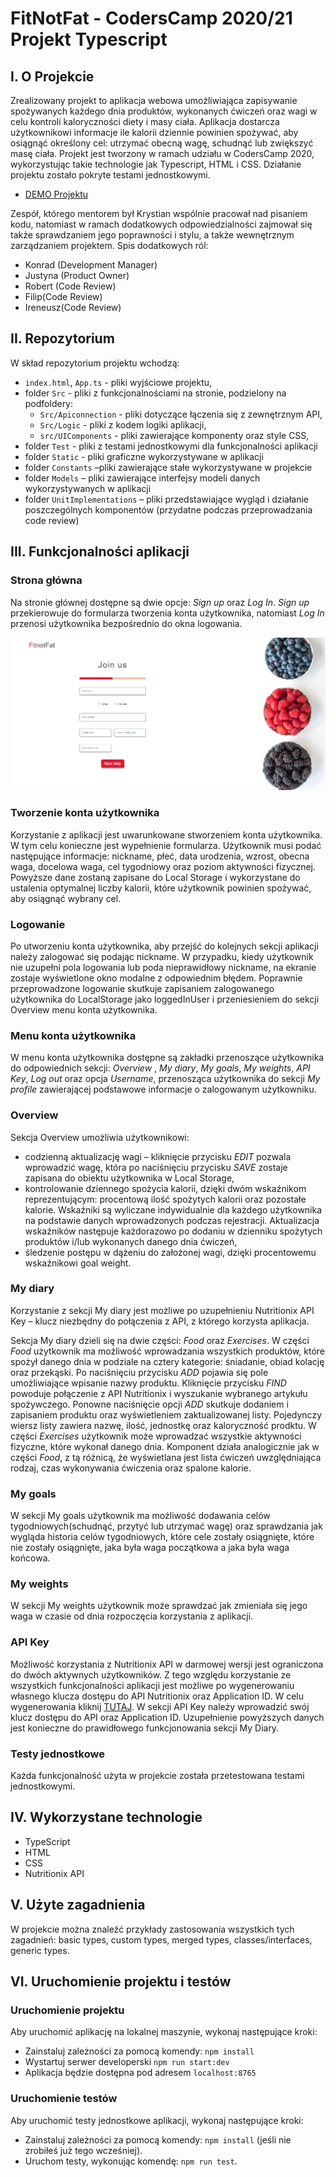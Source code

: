 # FitNotFat - CodersCamp 2020/21 Projekt Typescript 

## I. O Projekcie
Zrealizowany projekt to aplikacja webowa umożliwiająca zapisywanie spożywanych każdego dnia produktów, wykonanych ćwiczeń oraz wagi w celu kontroli kaloryczności diety i masy ciała. Aplikacja dostarcza użytkownikowi informacje ile kalorii dziennie powinien spożywać, aby osiągnąć określony cel: utrzymać obecną wagę, schudnąć lub zwiększyć masę ciała. Projekt jest tworzony w ramach udziału w CodersCamp 2020, wykorzystując takie technologie jak Typescript, HTML i CSS. Działanie projektu zostało pokryte testami jednostkowymi. 

* [DEMO Projektu](https://krystiankjjk.github.io/CodersCamp2020.Project.TypeScript.FitNotFat/)

Zespół, którego mentorem był Krystian wspólnie pracował nad pisaniem kodu, natomiast w ramach dodatkowych odpowiedzialności zajmował się także sprawdzaniem jego poprawności i stylu, a także wewnętrznym zarządzaniem projektem. Spis dodatkowych ról: 
* Konrad (Development Manager)
* Justyna (Product Owner)
* Robert (Code Review)
* Filip(Code Review)
* Ireneusz(Code Review)

## II. Repozytorium 
W skład repozytorium projektu wchodzą:
* `index.html`, `App.ts` - pliki wyjściowe projektu,
* folder `Src` - pliki z funkcjonalnościami na stronie, podzielony na podfoldery:
   *	`Src/Apiconnection` - pliki dotyczące łączenia się z zewnętrznym API,
   *	`Src/Logic` - pliki z kodem logiki aplikacji,
   *	`src/UIComponents` - pliki zawierające komponenty oraz style CSS,
*	folder `Test` - pliki z testami jednostkowymi dla funkcjonalności aplikacji
*	folder `Static` - pliki graficzne wykorzystywane w aplikacji
*	folder `Constants` –pliki zawierające stałe wykorzystywane w projekcie
*	folder `Models` – pliki zawierające interfejsy modeli danych wykorzystywanych w aplikacji
*	folder `UnitImplementations` – pliki przedstawiające wygląd i działanie poszczególnych komponentów (przydatne podczas przeprowadzania code review)

## III. Funkcjonalności aplikacji
### Strona główna 
Na stronie głównej dostępne są dwie opcje: *Sign up* oraz *Log In*. *Sign up* przekierowuje do formularza tworzenia konta użytkownika, natomiast *Log In* przenosi użytkownika bezpośrednio do okna logowania. 

![homePage](/Static/form.png)

### Tworzenie konta użytkownika
Korzystanie z aplikacji jest uwarunkowane stworzeniem konta użytkownika. W tym celu konieczne jest wypełnienie formularza. Użytkownik musi podać następujące informacje: nickname, płeć, data urodzenia, wzrost, obecna waga, docelowa waga, cel tygodniowy oraz poziom aktywności fizycznej. Powyższe dane zostaną zapisane do Local Storage i wykorzystane do ustalenia optymalnej liczby kalorii, które użytkownik powinien spożywać, aby osiągnąć wybrany cel.

### Logowanie
Po utworzeniu konta użytkownika, aby przejść do kolejnych sekcji aplikacji należy zalogować się podając nickname. W przypadku, kiedy użytkownik nie uzupełni pola logowania lub poda nieprawidłowy nickname, na ekranie zostaje wyświetlone okno modalne z odpowiednim błędem. Poprawnie przeprowadzone logowanie skutkuje zapisaniem zalogowanego użytkownika do LocalStorage jako loggedInUser i przeniesieniem do sekcji Overview menu konta użytkownika.  

### Menu konta użytkownika
W menu konta użytkownika dostępne są zakładki przenoszące użytkownika do odpowiednich sekcji: *Overview* , *My diary*, *My goals*, *My weights*, *API Key*, *Log out* oraz opcja *Username*, przenosząca użytkownika do sekcji *My profile* zawierającej podstawowe informacje o zalogowanym użytkowniku. 

### Overview
Sekcja Overview umożliwia użytkownikowi: 
*	codzienną aktualizację wagi – kliknięcie przycisku *EDIT* pozwala wprowadzić wagę, która po naciśnięciu przycisku *SAVE* zostaje zapisana do obiektu użytkownika w Local Storage,   
*	kontrolowanie dziennego spożycia kalorii, dzięki dwóm wskaźnikom reprezentującym: procentową ilość spożytych kalorii oraz pozostałe kalorie. Wskaźniki są wyliczane indywidualnie dla każdego użytkownika na podstawie danych wprowadzonych podczas rejestracji. Aktualizacja wskaźników następuje każdorazowo po dodaniu w dzienniku spożytych produktów i/lub wykonanych danego dnia ćwiczeń, 
*	śledzenie postępu w dążeniu do założonej wagi, dzięki procentowemu wskaźnikowi goal weight.

### My diary
Korzystanie z sekcji My diary jest możliwe po uzupełnieniu Nutritionix API Key – klucz niezbędny do połączenia z API, z którego korzysta aplikacja.

Sekcja My diary dzieli się na dwie części: *Food* oraz *Exercises*. W części *Food* użytkownik ma możliwość wprowadzania wszystkich produktów, które spożył danego dnia w podziale na cztery kategorie: śniadanie, obiad kolację oraz przekąski. Po naciśnięciu przycisku *ADD* pojawia się pole umożliwiające wpisanie nazwy produktu. Kliknięcie przycisku *FIND* powoduje połączenie z API Nutritionix i wyszukanie wybranego artykułu spożywczego. Ponowne naciśnięcie opcji *ADD* skutkuje dodaniem i zapisaniem produktu oraz wyświetleniem zaktualizowanej listy. Pojedynczy wiersz listy zawiera nazwę, ilość, jednostkę oraz kaloryczność prodktu. W części *Exercises* użytkownik może wprowadzać wszystkie aktywności fizyczne, które wykonał danego dnia. Komponent działa analogicznie jak w części *Food*, z tą różnicą, że wyświetlana jest lista ćwiczeń uwzględniająca rodzaj, czas wykonywania ćwiczenia oraz spalone kalorie. 

### My goals
W sekcji My goals użytkownik ma możliwość dodawania celów tygodniowych(schudnąć, przytyć lub utrzymać wagę) oraz sprawdzania jak wygląda historia celów tygodniowych, które cele zostały osiągnięte, które nie zostały osiągnięte, jaka była waga początkowa a jaka była waga końcowa. 

### My weights 
W sekcji My weights użytkownik może sprawdzać jak zmieniała się jego waga w czasie od dnia rozpoczęcia korzystania z aplikacji. 

### API Key 
Możliwość korzystania z Nutritionix API w darmowej wersji jest ograniczona do dwóch aktywnych użytkowników. Z tego względu korzystanie ze wszystkich funkcjonalności aplikacji jest możliwe po wygenerowaniu własnego klucza dostępu do API Nutritionix oraz Application ID. W celu wygenerowania kliknij [TUTAJ](https://www.nutritionix.com/business/api). W sekcji API Key należy wprowadzić swój klucz dostępu do API oraz Application ID. Uzupełnienie powyższych  danych jest konieczne do prawidłowego funkcjonowania sekcji My Diary. 

### Testy jednostkowe
Każda funkcjonalność użyta w projekcie została przetestowana testami jednostkowymi. 

## IV. Wykorzystane technologie
* TypeScript
* HTML
* CSS
* Nutritionix API 

## V. Użyte zagadnienia
W projekcie można znaleźć przykłady zastosowania wszystkich tych zagadnień: basic types, custom types, merged types, classes/interfaces, generic types.

## VI. Uruchomienie projektu i testów
### Uruchomienie projektu
Aby uruchomić aplikację na lokalnej maszynie, wykonaj następujące kroki:
* Zainstaluj zależności za pomocą komendy: `npm install`
* Wystartuj serwer developerski `npm run start:dev`
* Aplikacja będzie dostępna pod adresem `localhost:8765`

### Uruchomienie testów
Aby uruchomić testy jednostkowe aplikacji, wykonaj następujące kroki:
* Zainstaluj zależności za pomocą komendy: `npm install` (jeśli nie zrobiłeś już tego wcześniej).
* Uruchom testy, wykonując komendę: `npm run test`.


